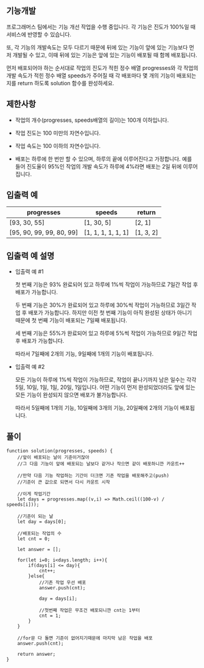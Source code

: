 ## 기능개발

프로그래머스 팀에서는 기능 개선 작업을 수행 중입니다. 각 기능은 진도가 100%일 때 서비스에 반영할 수 있습니다.

또, 각 기능의 개발속도는 모두 다르기 때문에 뒤에 있는 기능이 앞에 있는 기능보다 먼저 개발될 수 있고, 이때 뒤에 있는 기능은 앞에 있는 기능이 배포될 때 함께 배포됩니다.

먼저 배포되어야 하는 순서대로 작업의 진도가 적힌 정수 배열 progresses와 각 작업의 개발 속도가 적힌 정수 배열 speeds가 주어질 때 각 배포마다 몇 개의 기능이 배포되는지를 return 하도록 solution 함수를 완성하세요.

## 제한사항

- 작업의 개수(progresses, speeds배열의 길이)는 100개 이하입니다.

- 작업 진도는 100 미만의 자연수입니다.

- 작업 속도는 100 이하의 자연수입니다.

- 배포는 하루에 한 번만 할 수 있으며, 하루의 끝에 이루어진다고 가정합니다. 예를 들어 진도율이 95%인 작업의 개발 속도가 하루에 4%라면 배포는 2일 뒤에 이루어집니다.

## 입출력 예

| progresses               | speeds             | return    |
| ------------------------ | ------------------ | --------- |
| [93, 30, 55]             | [1, 30, 5]         | [2, 1]    |
| [95, 90, 99, 99, 80, 99] | [1, 1, 1, 1, 1, 1] | [1, 3, 2] |

## 입출력 예 설명

- 입출력 예 #1

  첫 번째 기능은 93% 완료되어 있고 하루에 1%씩 작업이 가능하므로 7일간 작업 후 배포가 가능합니다.

  두 번째 기능은 30%가 완료되어 있고 하루에 30%씩 작업이 가능하므로 3일간 작업 후 배포가 가능합니다. 하지만 이전 첫 번째 기능이 아직 완성된 상태가 아니기 때문에 첫 번째 기능이 배포되는 7일째 배포됩니다.

  세 번째 기능은 55%가 완료되어 있고 하루에 5%씩 작업이 가능하므로 9일간 작업 후 배포가 가능합니다.

  따라서 7일째에 2개의 기능, 9일째에 1개의 기능이 배포됩니다.

- 입출력 예 #2

  모든 기능이 하루에 1%씩 작업이 가능하므로, 작업이 끝나기까지 남은 일수는 각각 5일, 10일, 1일, 1일, 20일, 1일입니다. 어떤 기능이 먼저 완성되었더라도 앞에 있는 모든 기능이 완성되지 않으면 배포가 불가능합니다.

  따라서 5일째에 1개의 기능, 10일째에 3개의 기능, 20일째에 2개의 기능이 배포됩니다.

## 풀이

```
function solution(progresses, speeds) {
    //앞이 배포되는 날이 기준이거잖아
    //그 다음 기능이 앞에 배포되는 날보다 같거나 작으면 같이 배포하니깐 카운트++

    //만약 다음 기능 작업하는 기간이 더크면 기존 작업을 배포해주고(push)
    //기준이 큰 값으로 되면서 다시 카운트 시작

    //이게 작업기간
    let days = progresses.map((v,i) => Math.ceil((100-v) / speeds[i]));

    //기준이 되는 날
    let day = days[0];

    //배포되는 작업의 수
    let cnt = 0;

    let answer = [];

    for(let i=0; i<days.length; i++){
        if(days[i] <= day){
            cnt++;
        }else{
            //기존 작업 우선 배포
            answer.push(cnt);

            day = days[i];

            //첫번째 작업은 무조건 배포되니깐 cnt는 1부터
            cnt = 1;
        }
    }

    //for문 다 돌면 기준이 없어지기때문에 마지막 남은 작업을 배포
    answer.push(cnt);

    return answer;
}
```

